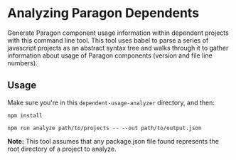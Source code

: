 # Analyzing Paragon Dependents

Generate Paragon component usage information within dependent projects with this command line tool. This tool uses babel to parse a series of javascript projects as an abstract syntax tree and walks through it to gather information about usage of Paragon components (version and file line numbers).

## Usage

Make sure you're in this `dependent-usage-analyzer` directory, and then:

```
npm install
```

```
npm run analyze path/to/projects -- --out path/to/output.json
```

**Note:** This tool assumes that any package.json file found represents the root directory of a project to analyze.

